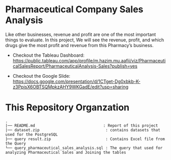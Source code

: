 # Pharmaceutical Company Sales Analysis

Like other businesses, revenue and profit are one of the most important things to evaluate. In this project, We will see the revenue, profit, and which drugs give the most profit and revenue from this Pharmacy’s business.

- Checkout the Tableau Dashboard: https://public.tableau.com/app/profile/m.hazim.mu.aafii/viz/PharmaceuticalSalesReport/PharmaceuticalAnalysis-Sales?publish=yes

- Checkout the Google Slide: https://docs.google.com/presentation/d/1CTget-Dg0xbkb-K-z3PpisX6OBTSQMpkzAHY9WKGadE/edit?usp=sharing

# This Repository Organzation
```
.
|── README.md                              : Report of this project
|── dataset.zip                             : contains datasets that used for the PostgreSQL 
├── query result.zip                        : Contains Excel file from the Query
└── query_pharmaceutical_sales_analysis.sql : The query that used for analyzing Pharmaceutical Sales and Joining the tables 

```

